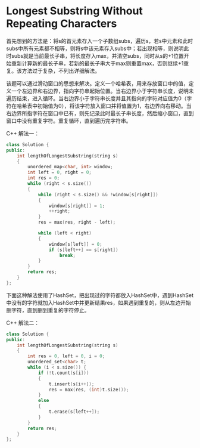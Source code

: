 # Longest Substring Without Repeating Characters

首先想到的方法是：将s的首元素存入一个子数组subs，遍历s，若s中元素和此时subs中所有元素都不相等，则将s中该元素存入subs中；若出现相等，则说明此时subs就是当前最长子串，将长度存入max，并清空subs，同时从s的+1位置开始重新计算新的最长子串，若新的最长子串大于max则重置max，否则继续+1重复。该方法过于复杂，不列出详细解法。

该题可以通过滑动窗口的思想来解决。定义一个哈希表，用来存放窗口中的值，定义一个左边界和右边界，指向字符串起始位置。当右边界小于字符串长度，说明未遍历结束，进入循环。当右边界小于字符串长度并且其指向的字符对应值为0（字符在哈希表中初始值为0），将该字符放入窗口并将值置为1，右边界向右移动。当右边界所指字符在窗口中已有，则先记录此时最长子串长度，然后缩小窗口，直到窗口中没有重复字符。重复循环，直到遍历完字符串。

C++ 解法一：

```c++
class Solution {
public:
    int lengthOfLongestSubstring(string s)
    {
        unordered_map<char, int> window;
        int left = 0, right = 0;
        int res = 0;
        while (right < s.size())
        {
            while (right < s.size() && !window[s[right]])
            {
                window[s[right]] = 1;
                ++right;
            }
            res = max(res, right - left);

            while (left < right)
            {
                window[s[left]] = 0;
                if (s[left++] == s[right])
                    break;
            }
        }
        return res;
    }
};
```

下面这种解法使用了HashSet，把出现过的字符都放入HashSet中，遇到HashSet中没有的字符就加入HashSet中并更新结果res，如果遇到重复的，则从左边开始删字符，直到删到重复的字符停止。

C++ 解法二：

```c++
class Solution {
public:
    int lengthOfLongestSubstring(string s)
    {
        int res = 0, left = 0, i = 0;
        unordered_set<char> t;
        while (i < s.size()) {
            if (!t.count(s[i])) 
            {
                t.insert(s[i++]);
                res = max(res, (int)t.size());
            }
            else 
            {
                t.erase(s[left++]);
            }
        }
        return res;
    }
};
```

